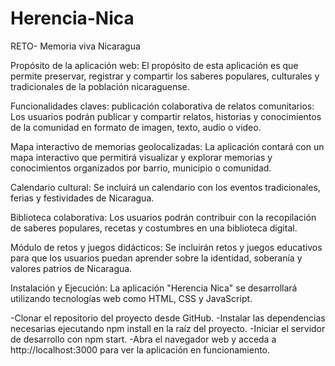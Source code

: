 # Herencia-Nica
RETO-  Memoria viva Nicaragua

Propósito de la aplicación web: El propósito de esta aplicación es que permite preservar, registrar y compartir los saberes populares, culturales y tradicionales de la población nicaraguense.

Funcionalidades claves: publicación colaborativa de relatos comunitarios: Los usuarios podrán publicar y compartir relatos, historias y conocimientos de la comunidad en formato de imagen, texto, audio o video.

Mapa interactivo de memorias geolocalizadas: La aplicación contará con un mapa interactivo que permitirá visualizar y explorar memorias y conocimientos organizados por barrio, municipio o comunidad.

Calendario cultural: Se incluirá un calendario con los eventos tradicionales, ferias y festividades de Nicaragua.

Biblioteca colaborativa: Los usuarios podrán contribuir con la recopilación de saberes populares, recetas y costumbres en una biblioteca digital.

Módulo de retos y juegos didácticos: Se incluirán retos y juegos educativos para que los usuarios puedan aprender sobre la identidad, soberanía y valores patrios de Nicaragua.

Instalación y Ejecución: La aplicación "Herencia Nica" se desarrollará utilizando tecnologías web como HTML, CSS y JavaScript.

-Clonar el repositorio del proyecto desde GitHub. -Instalar las dependencias necesarias ejecutando npm install en la raíz del proyecto. -Iniciar el servidor de desarrollo con npm start. -Abra el navegador web y acceda a http://localhost:3000 para ver la aplicación en funcionamiento.
